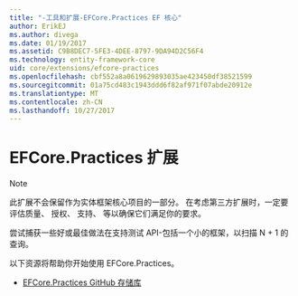 ```yaml
---
title: "-工具和扩展-EFCore.Practices EF 核心"
author: ErikEJ
ms.author: divega
ms.date: 01/19/2017
ms.assetid: C9B8DEC7-5FE3-4DEE-8797-9DA94D2C56F4
ms.technology: entity-framework-core
uid: core/extensions/efcore-practices
ms.openlocfilehash: cbf552a8a0619629893035ae423450df38521599
ms.sourcegitcommit: 01a75cd483c1943ddd6f82af971f07abde20912e
ms.translationtype: MT
ms.contentlocale: zh-CN
ms.lasthandoff: 10/27/2017
---
```

# <a name="efcorepractices-extension"></a>EFCore.Practices 扩展

> [!NOTE]  
> 此扩展不会保留作为实体框架核心项目的一部分。 在考虑第三方扩展时，一定要评估质量、 授权、 支持、 等以确保它们满足你的要求。

尝试捕获一些好或最佳做法在支持测试 API-包括一个小的框架，以扫描 N + 1 的查询。

以下资源将帮助你开始使用 EFCore.Practices。
* [EFCore.Practices GitHub 存储库](https://github.com/riezebosch/efcore-practices/tree/master/src/EFCore.Practices/)

